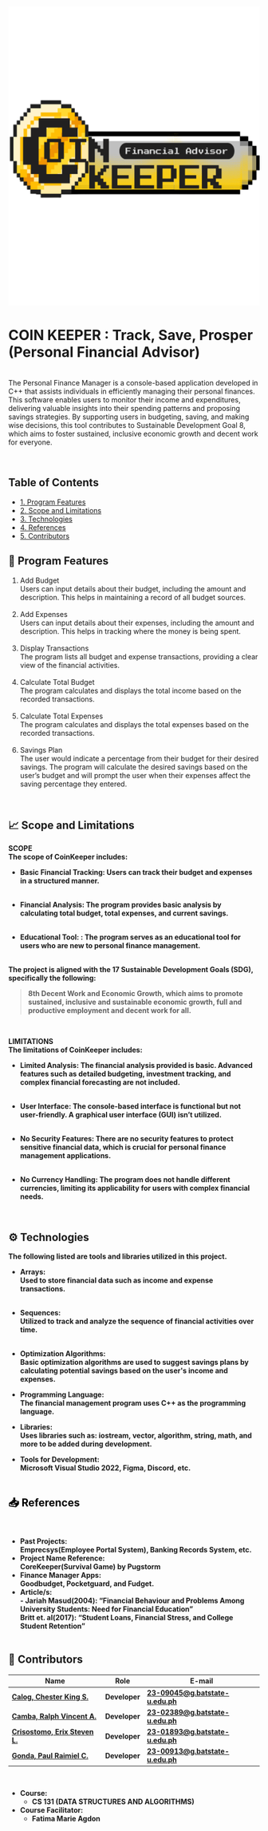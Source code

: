 <p align = "center">
  <img src = "logo.png" width = "600" height = "600" alt="LogoInsert"> 
</p>

# COIN KEEPER : Track, Save, Prosper (Personal Financial Advisor)
<br> The Personal Finance Manager is a console-based application developed in C++ that assists individuals in efficiently managing their personal finances. This software enables users to monitor their income and expenditures, delivering valuable insights into their spending patterns and proposing savings strategies. By supporting users in budgeting, saving, and making wise decisions, this tool contributes to Sustainable Development Goal 8, which aims to foster sustained, inclusive economic growth and decent work for everyone. 

<br>

## Table of Contents
-  [1. Program Features](#proj-feat)
-  [2. Scope and Limitations](#scop)
-  [3. Technologies](#tech-stacks)
-  [4. References](#db) 
-  [5. Contributors](#contrib) 

## <a id = "proj-feat"> 🎯 Program Features </a> <br>
1.  Add Budget <br> Users can input details about their budget, including the amount and description. This helps in maintaining a record of all budget sources. <br><br>
2.  Add Expenses <br> Users can input details about their expenses, including the amount and description. This helps in tracking where the money is being spent. <br><br>
3.  Display Transactions <br> The program lists all budget and expense transactions, providing a clear view of the financial activities.<br><br>
4.  Calculate Total Budget <br> The program calculates and displays the total income based on the recorded transactions. <br><br>
5.  Calculate Total Expenses <br> The program calculates and displays the total expenses based on the recorded transactions. <br><br>
6.  Savings Plan <br> The user would indicate a percentage from their budget for their desired savings. The program will calculate the desired savings based on the user’s budget and will prompt the user when their expenses affect the saving percentage they entered. <br>

 <br>
 
##  <a id = "scop"> 📈 Scope and Limitations </a><br>

<b>SCOPE<b><br>
The scope of CoinKeeper includes: <br>

- <b>Basic Financial Tracking: </b> Users can track their budget and expenses in a structured manner. <br><br>

- <b>Financial Analysis: </b> The program provides basic analysis by calculating total budget, total expenses, and current savings. <br><br>

- <b>Educational Tool: </b>: The program serves as an educational tool for users who are new to personal finance management. <br><br>

The project is aligned with the 17 Sustainable Development Goals (SDG), specifically the following:

> 8th Decent Work and Economic Growth, which aims to promote sustained, inclusive and sustainable economic growth, full and productive employment and decent work for all.  <br>
<br>

<b>LIMITATIONS<b><br>
The limitations of CoinKeeper includes: <br>

- <b>Limited Analysis: </b> The financial analysis provided is basic. Advanced features such as detailed budgeting, investment tracking, and complex financial forecasting are not included. <br><br>

- <b>User Interface: </b> The console-based interface is functional but not user-friendly. A graphical user interface (GUI) isn’t utilized. <br><br>

- <b>No Security Features: </b> There are no security features to protect sensitive financial data, which is crucial for personal finance management applications. <br><br>

- <b>No Currency Handling: </b> The program does not handle different currencies, limiting its applicability for users with complex financial needs. <br>

<br>

##  <a id = "tech-stacks"> ⚙️ Technologies </a><br>

The following listed are tools and libraries utilized in this project. <br>
- <b>Arrays: </b> <br> Used to store financial data such as income and expense transactions.  <br><br>

- <b>Sequences: </b><br> Utilized to track and analyze the sequence of financial activities over time. <br><br>

- <b>Optimization Algorithms: </b><br> Basic optimization algorithms are used to suggest savings plans by calculating potential savings based on the user's income and expenses. <br>
- <b>Programming Language: </b><br> The financial management program uses C++ as the programming language. <br>
- <b>Libraries: </b><br> Uses libraries such as: iostream, vector, algorithm, string, math, and more to be added during development. <br>
- <b>Tools for Development: </b><br> Microsoft Visual Studio 2022, Figma, Discord, etc. <br><br>

## <span style="color: black;" id="db"> 📥 References </span>
<br>

- <b>Past Projects: </b><br> Emprecsys(Employee Portal System), Banking Records System, etc. <br>
- <b>Project Name Reference: </b><br> CoreKeeper(Survival Game) by Pugstorm <br>
- <b>Finance Manager Apps: </b><br> Goodbudget, Pocketguard, and Fudget. <br>
- <b>Article/s:  </b><br>- Jariah Masud(2004): “Financial Behaviour and Problems Among University Students: Need for Financial Education” <br>
Britt et. al(2017): “Student Loans, Financial Stress, and College Student Retention”
 <br><br>


##  <a id = "contrib"> 👷‍ Contributors </a> <br>

| Name | Role | E-mail | 
| --- | --- | --- | 
| <a href = "[https://github.com/DanielleZiac](https://github.com/ChesterCalog)">Calog, Chester King S.</a> | Developer |23-09045@g.batstate-u.edu.ph |   
| <a href = "[https://github.com/LanceAndrei04](https://github.com/CambaRalphVincent-23-02389)">Camba, Ralph Vincent A. </a>|  Developer  | 23-02389@g.batstate-u.edu.ph |  
| <a href = "[https://github.com/AeronEvangelista](https://github.com/ErixCrisostomo)">Crisostomo, Erix Steven L.</a>| Developer | 23-01893@g.batstate-u.edu.ph | 
| <a href = "[https://github.com/T>](https://github.com/Paul-Raimiel-Gonda)">Gonda, Paul Raimiel C. </a>| Developer | 23-00913@g.batstate-u.edu.ph | 

<br>

- Course:
  - CS 131 (DATA STRUCTURES AND ALGORITHMS)
- Course Facilitator:
  - Fatima Marie Agdon
